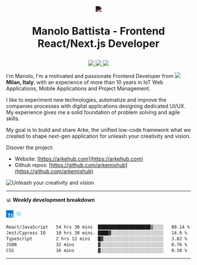 <h1 align="center">
  <a href="https://arkemis.it" target="_blank">
    <img src="https://avatars.githubusercontent.com/u/81776361?s=200&v=4" style="filter: invert(1)" width="60"/> 
  </a>
  <p>Manolo Battista - Frontend React/Next.js Developer</p>
</h1>

<p align="center">
<a href="https://www.linkedin.com/in/manolo-battista/">
  <img src="https://img.shields.io/badge/linkedin-%230077B5.svg?&style=for-the-badge&logo=linkedin&logoColor=white" height=25>
</a>
<a href="https://www.instagram.com/manolobattista/">
  <img src="https://img.shields.io/badge/github-%230A0A0A.svg?&style=for-the-badge&logo=dev-dot-to&logoColor=white" height=25>
</a>
<a href="https://github.com/manolo-battista">
  <img src="https://img.shields.io/badge/instagram-%23E4405F.svg?&style=for-the-badge&logo=instagram&logoColor=white" height=25>
</a> 
</p>

I'm Manolo, I'm a motivated and passionate Frontend Developer from <img src="https://cdn-icons-png.flaticon.com/512/323/323325.png" width="13"/> <b>Milan, Italy</b>, with an experience of more than 10 years in IoT Web Applications, Mobile Applications and Project Management. 

I like to experiment new technologies, automatize and improve the companies processes with digital applications designing dedicated UI/UX. My experience gives me a solid foundation of problem solving and agile skills. 

My goal is to build and share Arke, the unified low-code framework what we created to shape next-gen application for unleash your creativity and vision. 

Disover the project: 
- Website: [https://arkehub.com](https://arkehub.com)
- Github repos: [https://github.com/arkemishub](https://github.com/arkemishub)

![Unleash your creativity and vision](https://github.com/arkemishub/.github/assets/81776297/b1d96acf-d298-4b0a-85d5-bf3f0b8a4064)

-------

📊 **Weekly development breakdown**

<code><img height="20" src="https://raw.githubusercontent.com/github/explore/80688e429a7d4ef2fca1e82350fe8e3517d3494d/topics/typescript/typescript.png"></code>
<code><img height="20" src="https://raw.githubusercontent.com/github/explore/80688e429a7d4ef2fca1e82350fe8e3517d3494d/topics/react/react.png"></code>


<!--START_SECTION:waka-->

```text
React/JavaScript   54 hrs 30 mins  ████████████████████▒░░░░   80.14 %
Jest/Cypress IO    10 hrs 30 mins. ████▓░░░░░░░░░░░░░░░░░░░░   14.9 %
TypeScript         2 hrs 12 mins   █▓░░░░░░░░░░░░░░░░░░░░░░░   3.82 %
JSON               32 mins         ▓░░░░░░░░░░░░░░░░░░░░░░░░   0.76 %
CSS                16 mins         ▓░░░░░░░░░░░░░░░░░░░░░░░░   0.38 %
```

<!--END_SECTION:waka-->
  
-------

<!--
<a href="https://github.com/manolo-battista/manolo-battista">
  <img align="center" src="https://github-readme-stats.vercel.app/api/pin/?username=manolo-battista&repo=manolo-battista&title_color=ffffff&text_color=a7fbd7&icon_color=a7fbd7&bg_color=000000" />
</a>
-->
